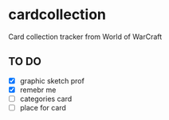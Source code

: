 # cardcollection
Card collection tracker from World of WarCraft

TO DO
-------------
- [x] graphic sketch prof
- [x] remebr me
- [ ] categories card
- [ ] place for card
